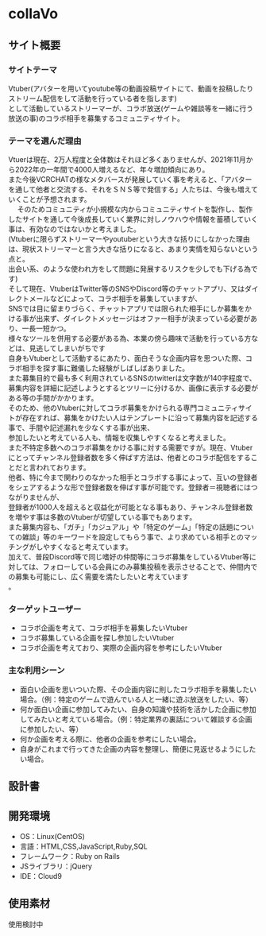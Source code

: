 # collaVo

## サイト概要
### サイトテーマ
  Vtuber(アバターを用いてyoutube等の動画投稿サイトにて、動画を投稿したりストリーム配信をして活動を行っている者を指します)<br>
  として活動しているストリーマーが、コラボ放送(ゲームや雑談等を一緒に行う放送の事)のコラボ相手を募集するコミュニティサイト。

### テーマを選んだ理由
  Vtuerは現在、2万人程度と全体数はそれほど多くありませんが、2021年11月から2022年の一年間で4000人増えるなど、年々増加傾向にあり。<br>
  また今後VCRCHATの様なメタバースが発展していく事を考えると、「アバターを通して他者と交流する、それをＳＮＳ等で発信する」人たちは、今後も増えていくことが予想されます。<br>　
  そのためコミュニティが小規模な内からコミュニティサイトを製作し、製作したサイトを通して今後成長していく業界に対しノウハウや情報を蓄積していく事は、有効なのではないかと考えました。<br>
  (Vtuberに限らずストリーマーやyoutuberという大きな括りにしなかった理由は、現状ストリーマーと言う大きな括りになると、あまり実情を知らないという点と。<br>
  出会い系、のような使われ方をして問題に発展するリスクを少しでも下げる為です)<br>
  そして現在、VtuberはTwitter等のSNSやDiscord等のチャットアプリ、又はダイレクトメールなどによって、コラボ相手を募集していますが、<br>
  SNSでは目に留まりづらく、チャットアプリでは限られた相手にしか募集をかける事が出来ず、ダイレクトメッセージはオファー相手が決まっている必要があり、一長一短かつ。<br>
  様々なツールを併用する必要がある為、本業の傍ら趣味で活動を行っている方などは、見逃してしまいがちです<br>
  自身もVtuberとして活動するにあたり、面白そうな企画内容を思ついた際、コラボ相手を探す事に難儀した経験がしばしばありました。<br>
  また募集目的で最も多く利用されているSNSのtwitterは文字数が140字程度で、募集内容を詳細に記述しようとするとツリーに分けるか、画像に表示する必要がある等の手間がかかります。<br>
  そのため、他のVtuberに対してコラボ募集をかけられる専門コミュニティサイトが存在すれば、募集をかけたい人はテンプレートに沿って募集内容を記述する事で、手間や記述漏れを少なくする事が出来、<br>
  参加したいと考えている人も、情報を収集しやすくなると考えました。<br>
  また不特定多数へのコラボ募集をかける事に対する需要ですが。現在、Vtuberにとってチャンネル登録者数を多く伸ばす方法は、他者とのコラボ配信をすることだと言われております。<br>
  他者、特に今まで関わりのなかった相手とコラボする事によって、互いの登録者をシェアするような形で登録者数を伸ばす事が可能です。登録者＝視聴者にはつながりませんが、<br>
  登録者が1000人を超えると収益化が可能となる事もあり、チャンネル登録者数を増やす事は多数のVtuberが切望している事でもあります。<br>
  また募集内容も、「ガチ」「カジュアル」や「特定のゲーム」「特定の話題についての雑談」等のキーワードを設定してもらう事で、より求めている相手とのマッチングがしやすくなると考えています。<br>
  加えて、普段Discord等で同じ嗜好の仲間等にコラボ募集をしているVtuber等に対しては、フォローしている会員にのみ募集投稿を表示させることで、仲間内での募集も可能にし、広く需要を満たしたいと考えています<br>。

### ターゲットユーザー
- コラボ企画を考えて、コラボ相手を募集したいVtuber<br>
- コラボ募集している企画を探し参加したいVtuber<br>
- コラボ企画を考えており、実際の企画内容を参考にしたいVtuber<br>

### 主な利用シーン
- 面白い企画を思いついた際、その企画内容に則したコラボ相手を募集したい場合。（例：特定のゲームで遊んでいる人と一緒に遊ぶ放送をしたい、等）<br>
- 何か面白い企画に参加してみたい、自身の知識や技術を活かした企画に参加してみたいと考えている場合。（例：特定業界の裏話について雑談する企画に参加したい、等）<br>
- 何か企画を考える際に、他者の企画を参考にしたい場合。<br>
- 自身がこれまで行ってきた企画の内容を整理し、簡便に見返せるようにしたい場合。<br>

## 設計書


## 開発環境
- OS：Linux(CentOS)
- 言語：HTML,CSS,JavaScript,Ruby,SQL
- フレームワーク：Ruby on Rails
- JSライブラリ：jQuery
- IDE：Cloud9

## 使用素材
  使用検討中
